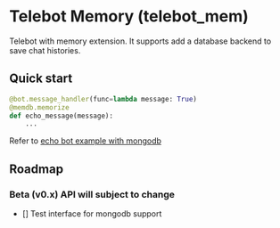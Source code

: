 # Telebot Memory (telebot_mem)
Telebot with memory extension. It supports add a database backend to save chat histories.

## Quick start
```python
@bot.message_handler(func=lambda message: True)
@memdb.memorize
def echo_message(message):
    ...
```
Refer to [echo bot example with mongodb](examples/echo_bot_mongo_example.py)

## Roadmap
### Beta (v0.x) API will subject to change
- [] Test interface for mongodb support
